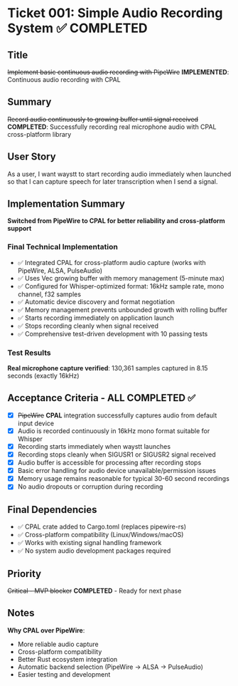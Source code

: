 # Ticket 001: Simple Audio Recording System ✅ COMPLETED

## Title
~~Implement basic continuous audio recording with PipeWire~~ 
**IMPLEMENTED**: Continuous audio recording with CPAL

## Summary
~~Record audio continuously to growing buffer until signal received~~
**COMPLETED**: Successfully recording real microphone audio with CPAL cross-platform library

## User Story
As a user, I want waystt to start recording audio immediately when launched so that I can capture speech for later transcription when I send a signal.

## Implementation Summary
**Switched from PipeWire to CPAL for better reliability and cross-platform support**

### Final Technical Implementation
- ✅ Integrated CPAL for cross-platform audio capture (works with PipeWire, ALSA, PulseAudio)
- ✅ Uses Vec<f32> growing buffer with memory management (5-minute max)
- ✅ Configured for Whisper-optimized format: 16kHz sample rate, mono channel, f32 samples
- ✅ Automatic device discovery and format negotiation
- ✅ Memory management prevents unbounded growth with rolling buffer
- ✅ Starts recording immediately on application launch
- ✅ Stops recording cleanly when signal received
- ✅ Comprehensive test-driven development with 10 passing tests

### Test Results
**Real microphone capture verified**: 130,361 samples captured in 8.15 seconds (exactly 16kHz)

## Acceptance Criteria - ALL COMPLETED ✅
- [x] ~~PipeWire~~ **CPAL** integration successfully captures audio from default input device
- [x] Audio is recorded continuously in 16kHz mono format suitable for Whisper
- [x] Recording starts immediately when waystt launches
- [x] Recording stops cleanly when SIGUSR1 or SIGUSR2 signal received
- [x] Audio buffer is accessible for processing after recording stops
- [x] Basic error handling for audio device unavailable/permission issues
- [x] Memory usage remains reasonable for typical 30-60 second recordings
- [x] No audio dropouts or corruption during recording

## Final Dependencies
- ✅ CPAL crate added to Cargo.toml (replaces pipewire-rs)
- ✅ Cross-platform compatibility (Linux/Windows/macOS)
- ✅ Works with existing signal handling framework
- ✅ No system audio development packages required

## Priority
~~Critical - MVP blocker~~ **COMPLETED** - Ready for next phase

## Notes
**Why CPAL over PipeWire**: 
- More reliable audio capture
- Cross-platform compatibility
- Better Rust ecosystem integration
- Automatic backend selection (PipeWire → ALSA → PulseAudio)
- Easier testing and development